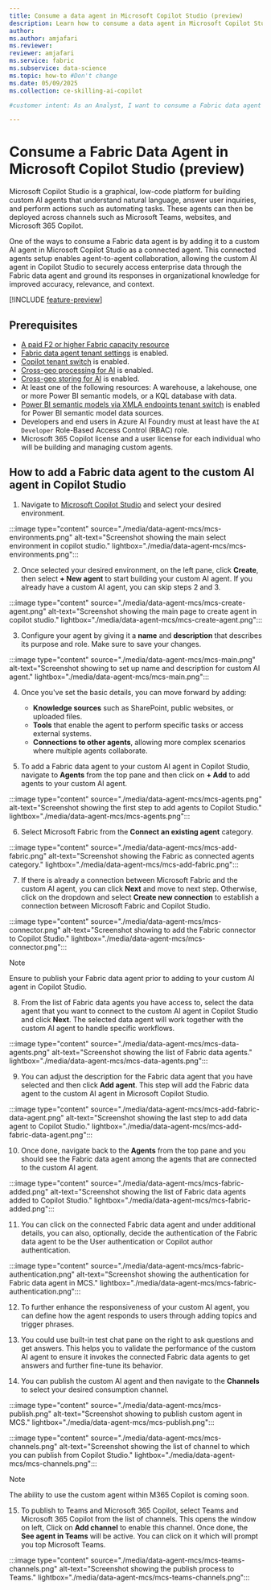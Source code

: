 ```yaml
---
title: Consume a data agent in Microsoft Copilot Studio (preview)
description: Learn how to consume a data agent in Microsoft Copilot Studio.
author:
ms.author: amjafari
ms.reviewer: 
reviewer: amjafari
ms.service: fabric
ms.subservice: data-science
ms.topic: how-to #Don't change
ms.date: 05/09/2025
ms.collection: ce-skilling-ai-copilot

#customer intent: As an Analyst, I want to consume a Fabric data agent within Microsoft Copilot Studio.

---
```


# Consume a Fabric Data Agent in Microsoft Copilot Studio (preview)

Microsoft Copilot Studio is a graphical, low-code platform for building custom AI agents that understand natural language, answer user inquiries, and perform actions such as automating tasks. These agents can then be deployed across channels such as Microsoft Teams, websites, and Microsoft 365 Copilot.

One of the ways to consume a Fabric data agent is by adding it to a custom AI agent in Microsoft Copilot Studio as a connected agent. This connected agents setup enables agent-to-agent collaboration, allowing the custom AI agent in Copilot Studio to securely access enterprise data through the Fabric data agent and ground its responses in organizational knowledge for improved accuracy, relevance, and context.

[!INCLUDE [feature-preview](../includes/feature-preview-note.md)]

## Prerequisites

- [A paid F2 or higher Fabric capacity resource](../fundamentals/copilot-fabric-overview.md#available-regions-for-azure-openai-service)
- [Fabric data agent tenant settings](./data-agent-tenant-settings.md) is enabled.
- [Copilot tenant switch](./data-agent-tenant-settings.md) is enabled.
- [Cross-geo processing for AI](./data-agent-tenant-settings.md) is enabled.
- [Cross-geo storing for AI](./data-agent-tenant-settings.md) is enabled.
- At least one of the following resources: A warehouse, a lakehouse, one or more Power BI semantic models, or a KQL database with data.
- [Power BI semantic models via XMLA endpoints tenant switch](./data-agent-tenant-settings.md) is enabled for Power BI semantic model data sources.
- Developers and end users in Azure AI Foundry must at least have the `AI Developer` Role-Based Access Control (RBAC) role.
- Microsoft 365 Copilot license and a user license for each individual who will be building and managing custom agents.


## How to add a Fabric data agent to the custom AI agent in Copilot Studio

1. Navigate to [Microsoft Copilot Studio](https://copilotstudio.microsoft.com) and select your desired environment.

:::image type="content" source="./media/data-agent-mcs/mcs-environments.png" alt-text="Screenshot showing the main select environment in copilot studio." lightbox="./media/data-agent-mcs/mcs-environments.png":::

2. Once selected your desired environment, on the left pane, click **Create**, then select **+ New agent** to start building your custom AI agent. If you already have a custom AI agent, you can skip steps 2 and 3.

:::image type="content" source="./media/data-agent-mcs/mcs-create-agent.png" alt-text="Screenshot showing the main page to create agent in copilot studio." lightbox="./media/data-agent-mcs/mcs-create-agent.png":::

3. Configure your agent by giving it a **name** and **description** that describes its purpose and role. Make sure to save your changes.

:::image type="content" source="./media/data-agent-mcs/mcs-main.png" alt-text="Screenshot showing to set up name and description for custom AI agent." lightbox="./media/data-agent-mcs/mcs-main.png":::

4. Once you've set the basic details, you can move forward by adding:
   - **Knowledge sources** such as SharePoint, public websites, or uploaded files.
   - **Tools** that enable the agent to perform specific tasks or access external systems.
   - **Connections to other agents**, allowing more complex scenarios where multiple agents collaborate.

5. To add a Fabric data agent to your custom AI agent in Copilot Studio, navigate to **Agents** from the top pane and then click on **+ Add** to add agents to your custom AI agent.

:::image type="content" source="./media/data-agent-mcs/mcs-agents.png" alt-text="Screenshot showing the first step to add agents to Copilot Studio." lightbox="./media/data-agent-mcs/mcs-agents.png":::

6. Select Microsoft Fabric from the **Connect an existing agent** category.

:::image type="content" source="./media/data-agent-mcs/mcs-add-fabric.png" alt-text="Screenshot showing the Fabric as connected agents category." lightbox="./media/data-agent-mcs/mcs-add-fabric.png":::

7. If there is already a connection between Microsoft Fabric and the custom AI agent, you can click **Next** and move to next step. Otherwise, click on the dropdown and select **Create new connection** to establish a connection between Microsoft Fabric and Copilot Studio.

:::image type="content" source="./media/data-agent-mcs/mcs-connector.png" alt-text="Screenshot showing to add the Fabric connector to Copilot Studio." lightbox="./media/data-agent-mcs/mcs-connector.png":::

> [!NOTE]
> Ensure to publish your Fabric data agent prior to adding to your custom AI agent in Copilot Studio.

8. From the list of Fabric data agents you have access to, select the data agent that you want to connect to the custom AI agent in Copilot Studio and click **Next**. The selected data agent will work together with the custom AI agent to handle specific workflows.

:::image type="content" source="./media/data-agent-mcs/mcs-data-agents.png" alt-text="Screenshot showing the list of Fabric data agents." lightbox="./media/data-agent-mcs/mcs-data-agents.png":::

9. You can adjust the description for the Fabric data agent that you have selected and then click **Add agent**. This step will add the Fabric data agent to the custom AI agent in Microsoft Copilot Studio.

:::image type="content" source="./media/data-agent-mcs/mcs-add-fabric-data-agent.png" alt-text="Screenshot showing the last step to add data agent to Copilot Studio." lightbox="./media/data-agent-mcs/mcs-add-fabric-data-agent.png":::

10. Once done, navigate back to the **Agents** from the top pane and you should see the Fabric data agent among the agents that are connected to the custom AI agent. 

:::image type="content" source="./media/data-agent-mcs/mcs-fabric-added.png" alt-text="Screenshot showing the list of Fabric data agents added to Copilot Studio." lightbox="./media/data-agent-mcs/mcs-fabric-added.png":::

11. You can click on the connected Fabric data agent and under additional details, you can also, optionally, decide the authentication of the Fabric data agent to be the User authentication or Copilot author authentication.

:::image type="content" source="./media/data-agent-mcs/mcs-fabric-authentication.png" alt-text="Screenshot showing the authentication for Fabric data agent in MCS." lightbox="./media/data-agent-mcs/mcs-fabric-authentication.png":::

12. To further enhance the responsiveness of your custom AI agent, you can define how the agent responds to users through adding topics and trigger phrases.

13. You could use built-in test chat pane on the right to ask questions and get answers. This helps you to validate the performance of the custom AI agent to ensure it invokes the connected Fabric data agents to get answers and further fine-tune its behavior.

14. You can publish the custom AI agent and then navigate to the **Channels** to select your desired consumption channel.

:::image type="content" source="./media/data-agent-mcs/mcs-publish.png" alt-text="Screenshot showing to publish custom agent in MCS." lightbox="./media/data-agent-mcs/mcs-publish.png":::

:::image type="content" source="./media/data-agent-mcs/mcs-channels.png" alt-text="Screenshot showing the list of channel to which you can publish from Copilot Studio." lightbox="./media/data-agent-mcs/mcs-channels.png":::

> [!NOTE]
> The ability to use the custom agent within M365 Copilot is coming soon.

15. To publish to Teams and Microsoft 365 Copilot, select Teams and Microsoft 365 Copilot from the list of channels. This opens the window on left, Click on **Add channel** to enable this channel. Once done, the **See agent in Teams** will be active. You can click on it which will prompt you top Microsoft Teams.

:::image type="content" source="./media/data-agent-mcs/mcs-teams-channels.png" alt-text="Screenshot showing the publish process to Teams." lightbox="./media/data-agent-mcs/mcs-teams-channels.png":::






